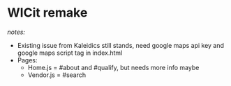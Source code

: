 # WICit remake

_notes:_

- Existing issue from Kaleidics still stands, need google maps api key and google maps script tag in index.html
- Pages:
  - Home.js = #about and #qualify, but needs more info maybe
  - Vendor.js = #search

